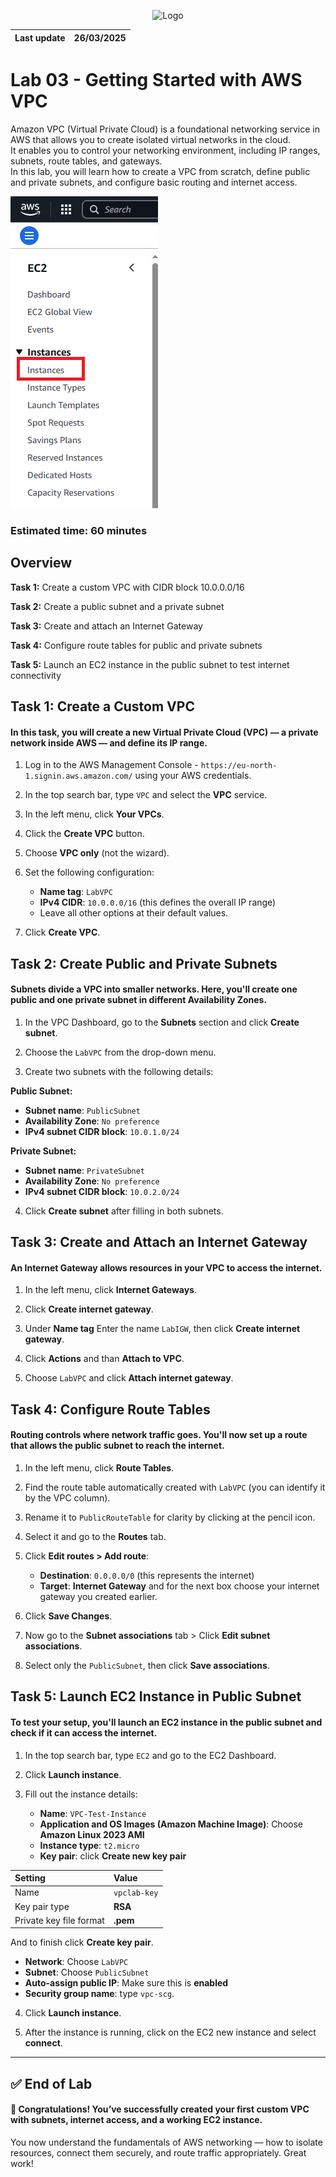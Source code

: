 <p align="center">
  <img src="https://upload.wikimedia.org/wikipedia/commons/8/89/John_bryce_logo.jpg" alt="Logo" width="259" height="107">
</p>  

| Last update | 26/03/2025  |
|-------------|-------------|

# Lab 03 - Getting Started with AWS VPC  
Amazon VPC (Virtual Private Cloud) is a foundational networking service in AWS that allows you to create isolated virtual networks in the cloud.  
It enables you to control your networking environment, including IP ranges, subnets, route tables, and gateways.  
In this lab, you will learn how to create a VPC from scratch, define public and private subnets, and configure basic routing and internet access.

![My Image](media/Lab01/01.png)

### Estimated time: 60 minutes
## Overview
**Task 1:** Create a custom VPC with CIDR block 10.0.0.0/16  
 
**Task 2:** Create a public subnet and a private subnet  

**Task 3:** Create and attach an Internet Gateway  

**Task 4:** Configure route tables for public and private subnets  

**Task 5:** Launch an EC2 instance in the public subnet to test internet connectivity  

## Task 1: Create a Custom VPC

#### In this task, you will create a new Virtual Private Cloud (VPC) — a private network inside AWS — and define its IP range.

1. Log in to the AWS Management Console - `https://eu-north-1.signin.aws.amazon.com/` using your AWS credentials.

2. In the top search bar, type `VPC` and select the **VPC** service.

3. In the left menu, click **Your VPCs**.

4. Click the **Create VPC** button.

5. Choose **VPC only** (not the wizard).

6. Set the following configuration:

   - **Name tag**: `LabVPC`
   - **IPv4 CIDR**: `10.0.0.0/16` (this defines the overall IP range)
   - Leave all other options at their default values.

7. Click **Create VPC**.

## Task 2: Create Public and Private Subnets

#### Subnets divide a VPC into smaller networks. Here, you'll create one public and one private subnet in different Availability Zones.

1. In the VPC Dashboard, go to the **Subnets** section and click **Create subnet**.

2. Choose the `LabVPC` from the drop-down menu.

3. Create two subnets with the following details:

**Public Subnet:**  
- **Subnet name**: `PublicSubnet`  
- **Availability Zone**: `No preference`  
- **IPv4 subnet CIDR block**: `10.0.1.0/24`  

**Private Subnet:**  
- **Subnet name**: `PrivateSubnet`  
- **Availability Zone**: `No preference`  
- **IPv4 subnet CIDR block**: `10.0.2.0/24`

4. Click **Create subnet** after filling in both subnets.

## Task 3: Create and Attach an Internet Gateway

#### An Internet Gateway allows resources in your VPC to access the internet.

1. In the left menu, click **Internet Gateways**.

2. Click **Create internet gateway**.

3. Under **Name tag** Enter the name `LabIGW`, then click **Create internet gateway**.

4. Click **Actions** and than **Attach to VPC**.

5. Choose `LabVPC` and click **Attach internet gateway**.

## Task 4: Configure Route Tables

#### Routing controls where network traffic goes. You'll now set up a route that allows the public subnet to reach the internet.

1. In the left menu, click **Route Tables**.

2. Find the route table automatically created with `LabVPC` (you can identify it by the VPC column).

3. Rename it to `PublicRouteTable` for clarity by clicking at the pencil icon.

4. Select it and go to the **Routes** tab.

5. Click **Edit routes > Add route**:
   - **Destination**: `0.0.0.0/0` (this represents the internet)
   - **Target**: **Internet Gateway** and for the next box choose your internet gateway you created earlier.

6. Click **Save Changes**.

7. Now go to the **Subnet associations** tab > Click **Edit subnet associations**.

8. Select only the `PublicSubnet`, then click **Save associations**.

## Task 5: Launch EC2 Instance in Public Subnet

#### To test your setup, you'll launch an EC2 instance in the public subnet and check if it can access the internet.

1. In the top search bar, type `EC2` and go to the EC2 Dashboard.

2. Click **Launch instance**.

3. Fill out the instance details:
   - **Name**: `VPC-Test-Instance`
   - **Application and OS Images (Amazon Machine Image)**: Choose **Amazon Linux 2023 AMI**
   - **Instance type**: `t2.micro`
   - **Key pair**: click **Create new key pair**
     
| Setting                  | Value      |
|:-------------------------|:-----------|
| Name                     | `vpclab-key` |
| Key pair type            | **RSA**        |
| Private key file format  | **.pem**       |

And to finish click **Create key pair**. 

   - **Network**: Choose `LabVPC`
   - **Subnet**: Choose `PublicSubnet`
   - **Auto-assign public IP**: Make sure this is **enabled**
   - **Security group name**: type `vpc-scg`.

4. Click **Launch instance**.

5. After the instance is running, click on the EC2 new instance and select **connect**.

---

## ✅ End of Lab

#### 🎉 Congratulations! You’ve successfully created your first custom VPC with subnets, internet access, and a working EC2 instance.

You now understand the fundamentals of AWS networking — how to isolate resources, connect them securely, and route traffic appropriately. Great work!
